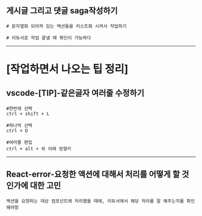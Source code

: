 ## 게시글 그리고 댓글 saga작성하기
```
# 문자열화 되어져 있는 액션들을 리스트화 시켜서 작업하기

# 리듀서로 작업 끝낼 때 확인이 가능하다
```

 

---
 # [작업하면서 나오는 팁 정리]
 
 ## vscode-[TIP]-같은글자 여러줄 수정하기
 ```
 #한번에 선택
 ctrl + shift + L

 #하나씩 선택
 ctrl + D

 #여러줄 편집
 ctrl + alt + 위 아래 방향키
 ```

 ---

 ## React-error-요청한 액션에 대해서 처리를 어떻게 할 것인가에 대한 고민
 ```
 액션을 요청하는 대상 컴포넌트에 처리했을 때에, 리듀서에서 해당 처리를 잘 해주는지를 확인해야함
 ```